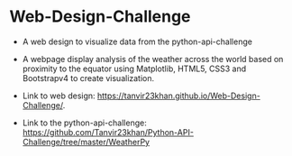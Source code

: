 
# Web-Design-Challenge

* A web design to visualize data from the python-api-challenge

* A webpage display analysis of the weather across the world based on proximity to the equator using Matplotlib, HTML5, CSS3 and Bootstrapv4 to create visualization.

* Link to web design: https://tanvir23khan.github.io/Web-Design-Challenge/.

* Link to the python-api-challenge: https://github.com/Tanvir23khan/Python-API-Challenge/tree/master/WeatherPy 

